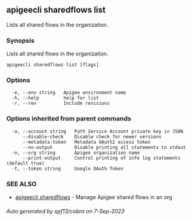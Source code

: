 ## apigeecli sharedflows list

Lists all shared flows in the organization.

### Synopsis

Lists all shared flows in the organization.

```
apigeecli sharedflows list [flags]
```

### Options

```
  -e, --env string   Apigee environment name
  -h, --help         help for list
  -r, --rev          Include revisions
```

### Options inherited from parent commands

```
  -a, --account string   Path Service Account private key in JSON
      --disable-check    Disable check for newer versions
      --metadata-token   Metadata OAuth2 access token
      --no-output        Disable printing all statements to stdout
  -o, --org string       Apigee organization name
      --print-output     Control printing of info log statements (default true)
  -t, --token string     Google OAuth Token
```

### SEE ALSO

* [apigeecli sharedflows](apigeecli_sharedflows.md)	 - Manage Apigee shared flows in an org

###### Auto generated by spf13/cobra on 7-Sep-2023
